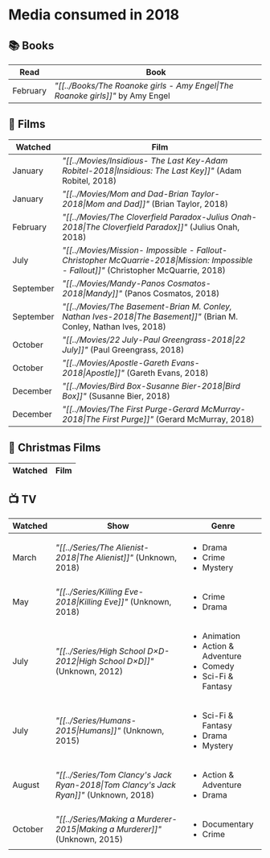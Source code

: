# Media consumed in 2018

## 📚 Books
| Read     | Book                                                                           |
| -------- | ------------------------------------------------------------------------------ |
| February | _"[[../Books/The Roanoke girls - Amy Engel\|The Roanoke girls]]"_ by Amy Engel |


## 🍿 Films
| Watched   | Film                                                                                                                                    |
| --------- | --------------------------------------------------------------------------------------------------------------------------------------- |
| January   | _"[[../Movies/Insidious- The Last Key-Adam Robitel-2018\|Insidious: The Last Key]]"_ (Adam Robitel, 2018)                               |
| January   | _"[[../Movies/Mom and Dad-Brian Taylor-2018\|Mom and Dad]]"_ (Brian Taylor, 2018)                                                       |
| February  | _"[[../Movies/The Cloverfield Paradox-Julius Onah-2018\|The Cloverfield Paradox]]"_ (Julius Onah, 2018)                                 |
| July      | _"[[../Movies/Mission- Impossible - Fallout-Christopher McQuarrie-2018\|Mission: Impossible - Fallout]]"_ (Christopher McQuarrie, 2018) |
| September | _"[[../Movies/Mandy-Panos Cosmatos-2018\|Mandy]]"_ (Panos Cosmatos, 2018)                                                               |
| September | _"[[../Movies/The Basement-Brian M. Conley, Nathan Ives-2018\|The Basement]]"_ (Brian M. Conley, Nathan Ives, 2018)                     |
| October   | _"[[../Movies/22 July-Paul Greengrass-2018\|22 July]]"_ (Paul Greengrass, 2018)                                                         |
| October   | _"[[../Movies/Apostle-Gareth Evans-2018\|Apostle]]"_ (Gareth Evans, 2018)                                                               |
| December  | _"[[../Movies/Bird Box-Susanne Bier-2018\|Bird Box]]"_ (Susanne Bier, 2018)                                                             |
| December  | _"[[../Movies/The First Purge-Gerard McMurray-2018\|The First Purge]]"_ (Gerard McMurray, 2018)                                         |


## 🎄 Christmas Films
| Watched | Film |
| ------- | ---- |


## 📺 TV
| Watched | Show                                                                                  | Genre                                                                                          |
| ------- | ------------------------------------------------------------------------------------- | ---------------------------------------------------------------------------------------------- |
| March   | _"[[../Series/The Alienist-2018\|The Alienist]]"_ (Unknown, 2018)                     | <ul><li>Drama</li><li>Crime</li><li>Mystery</li></ul>                                          |
| May     | _"[[../Series/Killing Eve-2018\|Killing Eve]]"_ (Unknown, 2018)                       | <ul><li>Crime</li><li>Drama</li></ul>                                                          |
| July    | _"[[../Series/High School D×D-2012\|High School D×D]]"_ (Unknown, 2012)               | <ul><li>Animation</li><li>Action & Adventure</li><li>Comedy</li><li>Sci-Fi & Fantasy</li></ul> |
| July    | _"[[../Series/Humans-2015\|Humans]]"_ (Unknown, 2015)                                 | <ul><li>Sci-Fi & Fantasy</li><li>Drama</li><li>Mystery</li></ul>                               |
| August  | _"[[../Series/Tom Clancy's Jack Ryan-2018\|Tom Clancy's Jack Ryan]]"_ (Unknown, 2018) | <ul><li>Action & Adventure</li><li>Drama</li></ul>                                             |
| October | _"[[../Series/Making a Murderer-2015\|Making a Murderer]]"_ (Unknown, 2015)           | <ul><li>Documentary</li><li>Crime</li></ul>                                                    |
